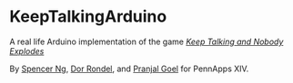 # KeepTalkingArduino

A real life Arduino implementation of the game [*Keep Talking and Nobody Explodes*](http://www.keeptalkinggame.com/) 

By [Spencer Ng](http://github.com/spencerng), [Dor Rondel](https://github.com/dor-ron), and [Pranjal Goel](https://github.com/pranjalgoel3) for PennApps XIV.
